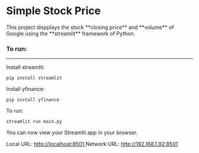 # Simple Stock Price

<p>
  This project dispplays the stock **closing price** and **volume** of Google using the **streamlit** framework of Python.
</p>

<h3>
  To run:
</h3>
<hr>
<p> Install streamlit: </p>
<pre><code>pip install streamlit</code></pre>
<p> Install yfinance: </p>
<pre><code>pip install yfinance</code></pre>
<p>To run: </p>
<pre><code>streamlit run main.py</code></pre>
<p>
  You can now view your Streamlit app in your browser.

  Local URL: <a href = "http://localhost:8501"> http://localhost:8501 </a>
  Network URL: <a href = "http://192.168.1.92:8501"> http://192.168.1.92:8501 </a>
</p>
